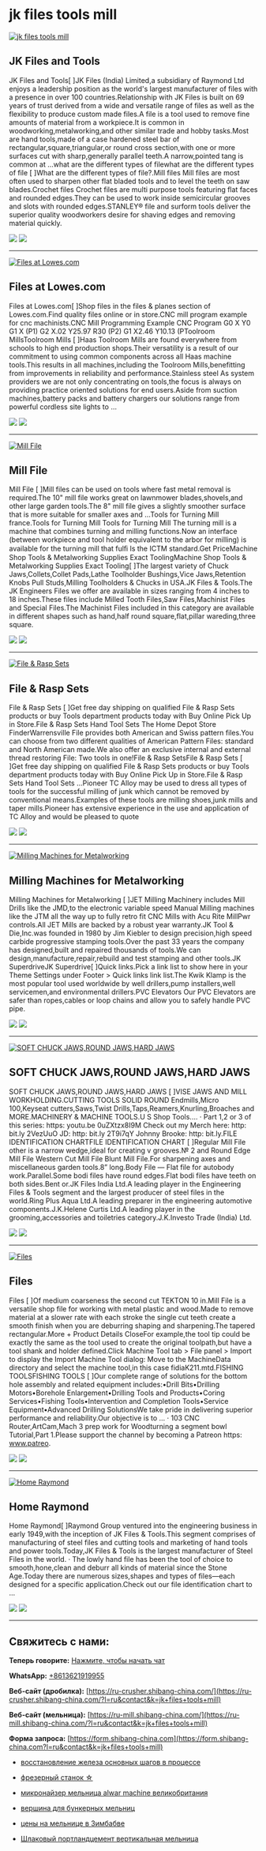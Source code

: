 # jk files tools mill

<a href="https://swt.shibang-china.com/?l=ru&img&k=jk+files+tools+mill" target="_blank">![jk files tools mill](http://static.shibang-china.com/all-800x300/834.jpg)</a>

## JK Files and Tools
JK Files and Tools[ ]JK Files (India) Limited,a subsidiary of Raymond Ltd enjoys a leadership position as the world's largest manufacturer of files with a presence in over 100 countries.Relationship with JK Files is built on 69 years of trust derived from a wide and versatile range of files as well as the flexibility to produce custom made files.A file is a tool used to remove fine amounts of material from a workpiece.It is common in woodworking,metalworking,and other similar trade and hobby tasks.Most are hand tools,made of a case hardened steel bar of rectangular,square,triangular,or round cross section,with one or more surfaces cut with sharp,generally parallel teeth.A narrow,pointed tang is common at …what are the different types of filewhat are the different types of file [ ]What are the different types of file?.Mill files Mill files are most often used to sharpen other flat bladed tools and to level the teeth on saw blades.Crochet files Crochet files are multi purpose tools featuring flat faces and rounded edges.They can be used to work inside semicircular grooves and slots with rounded edges.STANLEY&#174; file and surform tools deliver the superior quality woodworkers desire for shaving edges and removing material quickly.


<a href="https://whatsapp.shibangsoft.com/WhatsApp.php" target="_blank" title="WhatsApp">![](http://static.shibang-china.com/icon/whatsapp.png)</a> <a href="https://swt.shibang-china.com/?l=ru&icon&k=jk+files+tools+mill" target="_blank">![](http://static.shibang-china.com/icon/chat-ru.png)</a>

---

<a href="https://swt.shibang-china.com/?l=ru&img&k=jk+files+tools+mill" target="_blank">![Files at Lowes.com](http://static.shibang-china.com/all-800x300/1115.jpg)</a>

## Files at Lowes.com
Files at Lowes.com[ ]Shop files in the files &amp; planes section of Lowes.com.Find quality files online or in store.CNC mill program example for cnc machinists.CNC Mill Programming Example CNC Program G0 X Y0 G1 X (P1) G2 X.02 Y25.97 R30 (P2) G1 X2.46 Y10.13 (PToolroom MillsToolroom Mills [ ]Haas Toolroom Mills are found everywhere from schools to high end production shops.Their versatility is a result of our commitment to using common components across all Haas machine tools.This results in all machines,including the Toolroom Mills,benefitting from improvements in reliability and performance.Stainless steel As system providers we are not only concentrating on tools,the focus is always on providing practice oriented solutions for end users.Aside from suction machines,battery packs and battery chargers our solutions range from powerful cordless site lights to …


<a href="https://whatsapp.shibangsoft.com/WhatsApp.php" target="_blank" title="WhatsApp">![](http://static.shibang-china.com/icon/whatsapp.png)</a> <a href="https://swt.shibang-china.com/?l=ru&icon&k=jk+files+tools+mill" target="_blank">![](http://static.shibang-china.com/icon/chat-ru.png)</a>

---

<a href="https://swt.shibang-china.com/?l=ru&img&k=jk+files+tools+mill" target="_blank">![Mill File](http://static.shibang-china.com/all-800x300/1359.jpg)</a>

## Mill File
Mill File [ ]Mill files can be used on tools where fast metal removal is required.The 10&quot; mill file works great on lawnmower blades,shovels,and other large garden tools.The 8&quot; mill file gives a slightly smoother surface that is more suitable for smaller axes and …Tools for Turning Mill france.Tools for Turning Mill Tools for Turning Mill The turning mill is a machine that combines turning and milling functions.Now an interface (between workpiece and tool holder equivalent to the arbor for milling) is available for the turning mill that fulﬁ ls the ICTM standard.Get PriceMachine Shop Tools &amp; Metalworking Supplies Exact ToolingMachine Shop Tools &amp; Metalworking Supplies Exact Tooling[ ]The largest variety of Chuck Jaws,Collets,Collet Pads,Lathe Toolholder Bushings,Vice Jaws,Retention Knobs Pull Studs,Milling Toolholders &amp; Chucks in USA.JK Files &amp; Tools.The JK Engineers Files we offer are available in sizes ranging from 4 inches to 18 inches.These files include Milled Tooth Files,Saw Files,Machinist Files and Special Files.The Machinist Files included in this category are available in different shapes such as hand,half round square,flat,pillar wareding,three square.


<a href="https://whatsapp.shibangsoft.com/WhatsApp.php" target="_blank" title="WhatsApp">![](http://static.shibang-china.com/icon/whatsapp.png)</a> <a href="https://swt.shibang-china.com/?l=ru&icon&k=jk+files+tools+mill" target="_blank">![](http://static.shibang-china.com/icon/chat-ru.png)</a>

---

<a href="https://swt.shibang-china.com/?l=ru&img&k=jk+files+tools+mill" target="_blank">![File &amp; Rasp Sets](http://static.shibang-china.com/all-800x300/1458.jpg)</a>

## File &amp; Rasp Sets
File &amp; Rasp Sets [ ]Get free day shipping on qualified File &amp; Rasp Sets products or buy Tools department products today with Buy Online Pick Up in Store.File &amp; Rasp Sets Hand Tool Sets The Home Depot Store FinderWarrensville File provides both American and Swiss pattern files.You can choose from two different qualities of American Pattern Files: standard and North American made.We also offer an exclusive internal and external thread restoring File: Two tools in one!File &amp; Rasp SetsFile &amp; Rasp Sets [ ]Get free day shipping on qualified File &amp; Rasp Sets products or buy Tools department products today with Buy Online Pick Up in Store.File &amp; Rasp Sets Hand Tool Sets …Pioneer TC Alloy may be used to dress all types of tools for the successful milling of junk which cannot be removed by conventional means.Examples of these tools are milling shoes,junk mills and taper mills.Pioneer has extensive experience in the use and application of TC Alloy and would be pleased to quote


<a href="https://whatsapp.shibangsoft.com/WhatsApp.php" target="_blank" title="WhatsApp">![](http://static.shibang-china.com/icon/whatsapp.png)</a> <a href="https://swt.shibang-china.com/?l=ru&icon&k=jk+files+tools+mill" target="_blank">![](http://static.shibang-china.com/icon/chat-ru.png)</a>

---

<a href="https://swt.shibang-china.com/?l=ru&img&k=jk+files+tools+mill" target="_blank">![Milling Machines for Metalworking](http://static.shibang-china.com/all-800x300/553.jpg)</a>

## Milling Machines for Metalworking
Milling Machines for Metalworking [ ]JET Milling Machinery includes Mill Drills like the JMD,to the electronic variable speed Manual Milling machines like the JTM all the way up to fully retro fit CNC Mills with Acu Rite MillPwr controls.All JET Mills are backed by a robust year warranty.JK Tool &amp; Die,Inc.was founded in 1980 by Jim Kiebler to design precision,high speed carbide progressive stamping tools.Over the past 33 years the company has designed,built and repaired thousands of tools.We can design,manufacture,repair,rebuild and test stamping and other tools.JK SuperdriveJK Superdrive[ ]Quick links.Pick a link list to show here in your Theme Settings under Footer &gt; Quick links link list.The Kwik Klamp is the most popular tool used worldwide by well drillers,pump installers,well servicemen,and environmental drillers.PVC Elevators Our PVC Elevators are safer than ropes,cables or loop chains and allow you to safely handle PVC pipe.


<a href="https://whatsapp.shibangsoft.com/WhatsApp.php" target="_blank" title="WhatsApp">![](http://static.shibang-china.com/icon/whatsapp.png)</a> <a href="https://swt.shibang-china.com/?l=ru&icon&k=jk+files+tools+mill" target="_blank">![](http://static.shibang-china.com/icon/chat-ru.png)</a>

---

<a href="https://swt.shibang-china.com/?l=ru&img&k=jk+files+tools+mill" target="_blank">![SOFT CHUCK JAWS,ROUND JAWS,HARD JAWS](http://static.shibang-china.com/all-800x300/1317.jpg)</a>

## SOFT CHUCK JAWS,ROUND JAWS,HARD JAWS
SOFT CHUCK JAWS,ROUND JAWS,HARD JAWS [ ]VISE JAWS AND MILL WORKHOLDING.CUTTING TOOLS SOLID ROUND Endmills,Micro 100,Keyseat cutters,Saws,Twist Drills,Taps,Reamers,Knurling,Broaches and MORE.MACHINERY &amp; MACHINE TOOLS.U S Shop Tools.…&nbsp;&#0183;&#32;Part 1,2 or 3 of this series: https: youtu.be 0uZXtzx8I9M Check out my Merch here: http: bit.ly 2VezUuO JD: http: bit.ly 2T9i7qY Johnny Brooke: http: bit.ly.FILE IDENTIFICATION CHARTFILE IDENTIFICATION CHART [ ]Regular Mill File other is a narrow wedge,ideal for creating v grooves.№ 2 and Round Edge Mill File Western Cut Mill File Blunt Mill File.For sharpening axes and miscellaneous garden tools.8” long.Body File — Flat file for autobody work.Parallel.Some bodi files have round edges.Flat bodi files have teeth on both sides.Bent or.JK Files India Ltd.A leading player in the Engineering Files &amp; Tools segment and the largest producer of steel files in the world.Ring Plus Aqua Ltd.A leading preparer in the engineering automotive components.J.K.Helene Curtis Ltd.A leading player in the grooming,accessories and toiletries category.J.K.Investo Trade (India) Ltd.


<a href="https://whatsapp.shibangsoft.com/WhatsApp.php" target="_blank" title="WhatsApp">![](http://static.shibang-china.com/icon/whatsapp.png)</a> <a href="https://swt.shibang-china.com/?l=ru&icon&k=jk+files+tools+mill" target="_blank">![](http://static.shibang-china.com/icon/chat-ru.png)</a>

---

<a href="https://swt.shibang-china.com/?l=ru&img&k=jk+files+tools+mill" target="_blank">![Files](http://static.shibang-china.com/all-800x300/500.jpg)</a>

## Files
Files [ ]Of medium coarseness the second cut TEKTON 10 in.Mill File is a versatile shop file for working with metal plastic and wood.Made to remove material at a slower rate with each stroke the single cut teeth create a smooth finish when you are deburring shaping and sharpening.The tapered rectangular.More + Product Details CloseFor example,the tool tip could be exactly the same as the tool used to create the original toolpath,but have a tool shank and holder defined.Click Machine Tool tab &gt; File panel &gt; Import to display the Import Machine Tool dialog: Move to the MachineData directory and select the machine tool,in this case fidiaK211.mtd.FISHING TOOLSFISHING TOOLS [ ]Our complete range of solutions for the bottom hole assembly and related equipment includes:•Drill Bits•Drilling Motors•Borehole Enlargement•Drilling Tools and Products•Coring Services•Fishing Tools•Intervention and Completion Tools•Service Equipment•Advanced Drilling SolutionsWe take pride in delivering superior performance and reliability.Our objective is to …&nbsp;&#0183;&#32;103 CNC Router,ArtCam,Mach 3 prep work for Woodturning a segment bowl Tutorial,Part 1.Please support the channel by becoming a Patreon https: www.patreo.


<a href="https://whatsapp.shibangsoft.com/WhatsApp.php" target="_blank" title="WhatsApp">![](http://static.shibang-china.com/icon/whatsapp.png)</a> <a href="https://swt.shibang-china.com/?l=ru&icon&k=jk+files+tools+mill" target="_blank">![](http://static.shibang-china.com/icon/chat-ru.png)</a>

---

<a href="https://swt.shibang-china.com/?l=ru&img&k=jk+files+tools+mill" target="_blank">![Home Raymond](http://static.shibang-china.com/all-800x300/1020.jpg)</a>

## Home Raymond
Home Raymond[ ]Raymond Group ventured into the engineering business in early 1949,with the inception of JK Files &amp; Tools.This segment comprises of manufacturing of steel files and cutting tools and marketing of hand tools and power tools.Today,JK Files &amp; Tools is the largest manufacturer of Steel Files in the world.&nbsp;&#0183;&#32;The lowly hand file has been the tool of choice to smooth,hone,clean and deburr all kinds of material since the Stone Age.Today there are numerous sizes,shapes and types of files—each designed for a specific application.Check out our file identification chart to …

<a href="https://whatsapp.shibangsoft.com/WhatsApp.php" target="_blank" title="WhatsApp">![](http://static.shibang-china.com/icon/whatsapp.png)</a> <a href="https://swt.shibang-china.com/?l=ru&icon&k=jk+files+tools+mill" target="_blank">![](http://static.shibang-china.com/icon/chat-ru.png)</a>

---
## Свяжитесь с нами:

**Теперь говорите:** [Нажмите, чтобы начать чат](https://swt.shibang-china.com?l=ru&contact&k=jk+files+tools+mill)

**WhatsApp:**  [+8613621919955](https://whatsapp.shibangsoft.com/WhatsApp.php)

**Веб-сайт (дробилка):** [https://ru-crusher.shibang-china.com/](https://ru-crusher.shibang-china.com/?l=ru&contact&k=jk+files+tools+mill)

**Веб-сайт (мельница):** [https://ru-mill.shibang-china.com/](https://ru-mill.shibang-china.com/?l=ru&contact&k=jk+files+tools+mill)

**Форма запроса:** [https://form.shibang-china.com](https://form.shibang-china.com?l=ru&contact&k=jk+files+tools+mill)

* [восстановление железа основных шагов в процессе](../109/%D0%B2%D0%BE%D1%81%D1%81%D1%82%D0%B0%D0%BD%D0%BE%D0%B2%D0%BB%D0%B5%D0%BD%D0%B8%D0%B5%20%D0%B6%D0%B5%D0%BB%D0%B5%D0%B7%D0%B0%20%D0%BE%D1%81%D0%BD%D0%BE%D0%B2%D0%BD%D1%8B%D1%85%20%D1%88%D0%B0%D0%B3%D0%BE%D0%B2%20%D0%B2%20%D0%BF%D1%80%D0%BE%D1%86%D0%B5%D1%81%D1%81%D0%B5.md)

* [фрезерный станок ☆](../114/%D1%84%D1%80%D0%B5%D0%B7%D0%B5%D1%80%D0%BD%D1%8B%D0%B9%20%D1%81%D1%82%D0%B0%D0%BD%D0%BE%D0%BA%20%E2%98%86.md)

* [микронайзер мельница alwar machine великобритания](../116/%D0%BC%D0%B8%D0%BA%D1%80%D0%BE%D0%BD%D0%B0%D0%B9%D0%B7%D0%B5%D1%80%20%D0%BC%D0%B5%D0%BB%D1%8C%D0%BD%D0%B8%D1%86%D0%B0%20alwar%20machine%20%D0%B2%D0%B5%D0%BB%D0%B8%D0%BA%D0%BE%D0%B1%D1%80%D0%B8%D1%82%D0%B0%D0%BD%D0%B8%D1%8F.md)

* [вершина для бункерных мельниц](../119/%D0%B2%D0%B5%D1%80%D1%88%D0%B8%D0%BD%D0%B0%20%D0%B4%D0%BB%D1%8F%20%D0%B1%D1%83%D0%BD%D0%BA%D0%B5%D1%80%D0%BD%D1%8B%D1%85%20%D0%BC%D0%B5%D0%BB%D1%8C%D0%BD%D0%B8%D1%86.md)

* [цены на мельнице в Зимбабве](../113/%D1%86%D0%B5%D0%BD%D1%8B%20%D0%BD%D0%B0%20%D0%BC%D0%B5%D0%BB%D1%8C%D0%BD%D0%B8%D1%86%D0%B5%20%D0%B2%20%D0%97%D0%B8%D0%BC%D0%B1%D0%B0%D0%B1%D0%B2%D0%B5.md)

* [Шлаковый портландцемент вертикальная мельница](../119/%D0%A8%D0%BB%D0%B0%D0%BA%D0%BE%D0%B2%D1%8B%D0%B9%20%D0%BF%D0%BE%D1%80%D1%82%D0%BB%D0%B0%D0%BD%D0%B4%D1%86%D0%B5%D0%BC%D0%B5%D0%BD%D1%82%20%D0%B2%D0%B5%D1%80%D1%82%D0%B8%D0%BA%D0%B0%D0%BB%D1%8C%D0%BD%D0%B0%D1%8F%20%D0%BC%D0%B5%D0%BB%D1%8C%D0%BD%D0%B8%D1%86%D0%B0.md)